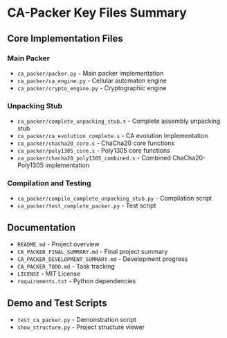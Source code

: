 # CA-Packer Key Files Summary

## Core Implementation Files

### Main Packer
- `ca_packer/packer.py` - Main packer implementation
- `ca_packer/ca_engine.py` - Cellular automaton engine
- `ca_packer/crypto_engine.py` - Cryptographic engine

### Unpacking Stub
- `ca_packer/complete_unpacking_stub.s` - Complete assembly unpacking stub
- `ca_packer/ca_evolution_complete.s` - CA evolution implementation
- `ca_packer/chacha20_core.s` - ChaCha20 core functions
- `ca_packer/poly1305_core.s` - Poly1305 core functions
- `ca_packer/chacha20_poly1305_combined.s` - Combined ChaCha20-Poly1305 implementation

### Compilation and Testing
- `ca_packer/compile_complete_unpacking_stub.py` - Compilation script
- `ca_packer/test_complete_packer.py` - Test script

## Documentation
- `README.md` - Project overview
- `CA_PACKER_FINAL_SUMMARY.md` - Final project summary
- `CA_PACKER_DEVELOPMENT_SUMMARY.md` - Development progress
- `CA_PACKER_TODO.md` - Task tracking
- `LICENSE` - MIT License
- `requirements.txt` - Python dependencies

## Demo and Test Scripts
- `test_ca_packer.py` - Demonstration script
- `show_structure.py` - Project structure viewer